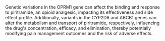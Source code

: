 Genetic variations in the OPRM1 gene can affect the binding and response to piritramide, an opioid analgesic, impacting its effectiveness and side effect profile. Additionally, variants in the CYP2D6 and ABCB1 genes can alter the metabolism and transport of piritramide, respectively, influencing the drug's concentration, efficacy, and elimination, thereby potentially modifying pain management outcomes and the risk of adverse effects.